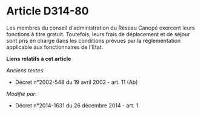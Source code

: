 # Article D314-80

Les membres du conseil d'administration du    Réseau Canopé exercent leurs fonctions à titre gratuit. Toutefois, leurs frais
de déplacement et de séjour sont pris en charge dans les conditions prévues par la réglementation applicable aux
fonctionnaires de l'Etat.

**Liens relatifs à cet article**

_Anciens textes_:

  - Décret n°2002-548 du 19 avril 2002 - art. 11 (Ab)

_Modifié par_:

  - Décret n°2014-1631 du 26 décembre 2014 - art. 1
